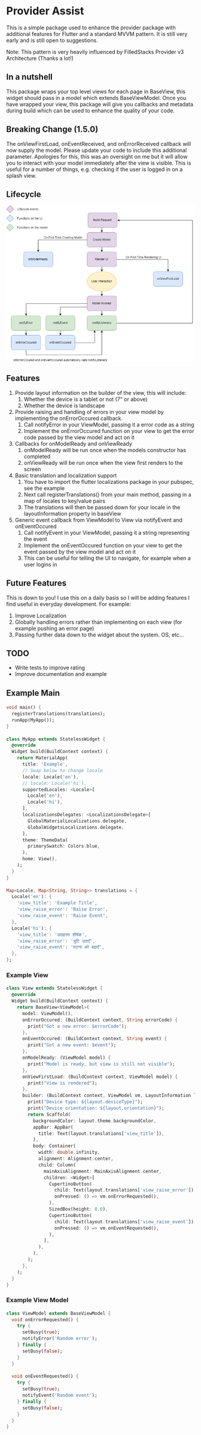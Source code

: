 # Provider Assist

This is a simple package used to enhance the provider package with additional features for Flutter and a standard MVVM pattern. It is still very early and is still open to suggestions.

Note: This pattern is very heavily influenced by FilledStacks Provider v3 Architecture (Thanks a lot!)

## In a nutshell
This package wraps your top level views for each page in BaseView, this widget should pass in a model which extends BaseViewModel. Once you have wrapped your view, this package will give you callbacks and metadata during build which can be used to enhance the quality of your code.

## Breaking Change (1.5.0)
The onViewFirstLoad, onEventReceived, and onErrorReceived callback will now supply the model. Please update your code to include this additional parameter.
Apologies for this, this was an oversight on me but it will allow you to interact with your model immediately after the view is visible. This is useful for a number of things, e.g. checking if the user is logged in on a splash view.

## Lifecycle
![Lifecycle](https://raw.githubusercontent.com/SKLn-Rad/provider_assist/master/lifecycle.png)

## Features
1) Provide layout information on the builder of the view, this will include:
    1) Whether the device is a tablet or not (7" or above)
    2) Whether the device is landscape
2) Provide raising and handling of errors in your view model by implementing the onErrorOccured callback.
    1) Call notifyError in your ViewModel, passing it a error code as a string
    2) Implement the onErrorOccured function on your view to get the error code passed by the view model and act on it
3) Callbacks for onModelReady and onViewReady
    1) onModelReady will be run once when the models constructor has completed
    2) onViewReady will be run once when the view first renders to the screen
4) Basic translation and localization support
    1) You have to import the flutter localizations package in your pubspec, see the example
    2) Next call registerTranslations() from your main method, passing in a map of locales to key/value pairs
    3) The translations will then be passed down for your locale in the layoutInformation property in baseView
5) Generic event callback from ViewModel to View via notifyEvent and onEventOccured
    1) Call notifyEvent in your ViewModel, passing it a string representing the event
    2) Implement the onEventOccured function on your view to get the event passed by the view model and act on it
      1) This can be useful for telling the UI to navigate, for example when a user logins in
    
## Future Features
This is down to you! I use this on a daily basis so I will be adding features I find useful in everyday development. For example:
1) Improve Localization
2) Globally handling errors rather than implementing on each view (for example pushing an error page)
3) Passing further data down to the widget about the system. OS, etc...

## TODO
* Write tests to improve rating
* Improve documentation and example

## Example Main
```dart
void main() {
  registerTranslations(translations);
  runApp(MyApp());
}

class MyApp extends StatelessWidget {
  @override
  Widget build(BuildContext context) {
    return MaterialApp(
      title: 'Example',
      // Swap below to change locale
      locale: Locale('en'),
      // locale: Locale('hi'),
      supportedLocales: <Locale>[
        Locale('en'),
        Locale('hi'),
      ],
      localizationsDelegates: <LocalizationsDelegate>[
        GlobalMaterialLocalizations.delegate,
        GlobalWidgetsLocalizations.delegate,
      ],
      theme: ThemeData(
        primarySwatch: Colors.blue,
      ),
      home: View(),
    );
  }
}

Map<Locale, Map<String, String>> translations = {
  Locale('en'): {
    'view_title': 'Example Title',
    'view_raise_error': 'Raise Error',
    'view_raise_event': 'Raise Event',
  },
  Locale('hi'): {
    'view_title': 'उदाहरण शीर्षक',
    'view_raise_error': 'त्रुटि उठाएँ',
    'view_raise_event': 'घटना को बढ़ाएँ',
  },
};
```

### Example View
```dart
class View extends StatelessWidget {
  @override
  Widget build(BuildContext context) {
    return BaseView<ViewModel>(
      model: ViewModel(),
      onErrorOccured: (BuildContext context, String errorCode) {
        print("Got a new error: $errorCode");
      },
      onEventOccured: (BuildContext context, String event) {
        print("Got a new event: $event");
      },
      onModelReady: (ViewModel model) {
        print("Model is ready, but view is still not visible");
      },
      onViewFirstLoad: (BuildContext context, ViewModel model) {
        print("View is rendered");
      },
      builder: (BuildContext context, ViewModel vm, LayoutInformation layout) {
        print("Device type: ${layout.deviceType}");
        print("Device orientation: ${layout.orientation}");
        return Scaffold(
          backgroundColor: layout.theme.backgroundColor,
          appBar: AppBar(
            title: Text(layout.translations['view_title']),
          ),
          body: Container(
            width: double.infinity,
            alignment: Alignment.center,
            child: Column(
              mainAxisAlignment: MainAxisAlignment.center,
              children: <Widget>[
                CupertinoButton(
                  child: Text(layout.translations['view_raise_error']),
                  onPressed: () => vm.onErrorRequested(),
                ),
                SizedBox(height: 8.0),
                CupertinoButton(
                  child: Text(layout.translations['view_raise_event']),
                  onPressed: () => vm.onEventRequested(),
                ),
              ],
            ),
          ),
        );
      },
    );
  }
}
```

### Example View Model
```dart
class ViewModel extends BaseViewModel {
  void onErrorRequested() {
    try {
      setBusy(true);
      notifyError('Random error');
    } finally {
      setBusy(false);
    }
  }

  void onEventRequested() {
    try {
      setBusy(true);
      notifyEvent('Random event');
    } finally {
      setBusy(false);
    }
  }
}
```
